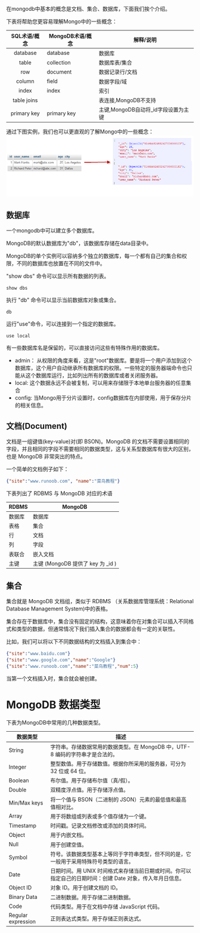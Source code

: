 在mongodb中基本的概念是文档、集合、数据库，下面我们挨个介绍。

下表将帮助您更容易理解Mongo中的一些概念：

| SQL术语/概念 | MongoDB术语/概念 | 解释/说明 |
|:------:|------|------|
|database	|database|	数据库|
|table|	collection	|数据库表/集合
|row	|document	|数据记录行/文档
|column	|field	|数据字段/域
|index	|index	|索引
|table joins|	 	|表连接,MongoDB不支持
|primary key	|primary key	|主键,MongoDB自动将_id字段设置为主键

通过下图实例，我们也可以更直观的了解Mongo中的一些概念：
![20200608152234](https://raw.githubusercontent.com/HanShoujun/picBed/master/imgs/20200608152234.png)

## 数据库

一个mongodb中可以建立多个数据库。

MongoDB的默认数据库为"db"，该数据库存储在data目录中。

MongoDB的单个实例可以容纳多个独立的数据库，每一个都有自己的集合和权限，不同的数据库也放置在不同的文件中。

"show dbs" 命令可以显示所有数据的列表。

```
show dbs
```

执行 "db" 命令可以显示当前数据库对象或集合。

```
db
```

运行"use"命令，可以连接到一个指定的数据库。

```
use local
```

有一些数据库名是保留的，可以直接访问这些有特殊作用的数据库。

- admin： 从权限的角度来看，这是"root"数据库。要是将一个用户添加到这个数据库，这个用户自动继承所有数据库的权限。一些特定的服务器端命令也只能从这个数据库运行，比如列出所有的数据库或者关闭服务器。
- local: 这个数据永远不会被复制，可以用来存储限于本地单台服务器的任意集合
- config: 当Mongo用于分片设置时，config数据库在内部使用，用于保存分片的相关信息。

## 文档(Document)

文档是一组键值(key-value)对(即 BSON)。MongoDB 的文档不需要设置相同的字段，并且相同的字段不需要相同的数据类型，这与关系型数据库有很大的区别，也是 MongoDB 非常突出的特点。

一个简单的文档例子如下：

```json
{"site":"www.runoob.com", "name":"菜鸟教程"}
```
下表列出了 RDBMS 与 MongoDB 对应的术语

|RDBMS	|MongoDB|
|---|---|
|数据库	|数据库
|表格	|集合
|行	|文档
|列	|字段
|表联合	|嵌入文档
|主键	|主键 (MongoDB 提供了 key 为 _id )

## 集合

集合就是 MongoDB 文档组，类似于 RDBMS （关系数据库管理系统：Relational Database Management System)中的表格。

集合存在于数据库中，集合没有固定的结构，这意味着你在对集合可以插入不同格式和类型的数据，但通常情况下我们插入集合的数据都会有一定的关联性。

比如，我们可以将以下不同数据结构的文档插入到集合中：

```json
{"site":"www.baidu.com"}
{"site":"www.google.com","name":"Google"}
{"site":"www.runoob.com","name":"菜鸟教程","num":5}
```

当第一个文档插入时，集合就会被创建。

# MongoDB 数据类型

下表为MongoDB中常用的几种数据类型。

|数据类型	|描述
|--|--|
|String	|字符串。存储数据常用的数据类型。在 MongoDB 中，UTF-8 编码的字符串才是合法的。
|Integer	|整型数值。用于存储数值。根据你所采用的服务器，可分为 32 位或 64 位。
|Boolean	|布尔值。用于存储布尔值（真/假）。
|Double	|双精度浮点值。用于存储浮点值。
|Min/Max keys	|将一个值与 BSON（二进制的 JSON）元素的最低值和最高值相对比。
|Array	|用于将数组或列表或多个值存储为一个键。
|Timestamp	|时间戳。记录文档修改或添加的具体时间。
|Object	|用于内嵌文档。
Null	|用于创建空值。
Symbol	|符号。该数据类型基本上等同于字符串类型，但不同的是，它一般用于采用特殊符号类型的语言。
Date	|日期时间。用 UNIX 时间格式来存储当前日期或时间。你可以指定自己的日期时间：创建 Date 对象，传入年月日信息。
Object ID	|对象 ID。用于创建文档的 ID。
Binary Data	|二进制数据。用于存储二进制数据。
Code	|代码类型。用于在文档中存储 JavaScript 代码。
Regular expression	|正则表达式类型。用于存储正则表达式。

